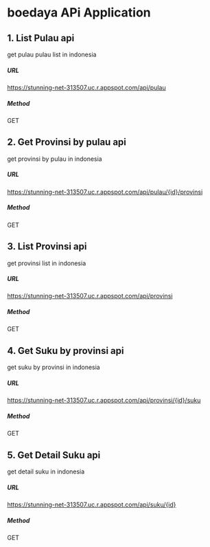 # boedaya APi Application


## 1. List Pulau api
get pulau pulau list in indonesia
##### URL
https://stunning-net-313507.uc.r.appspot.com/api/pulau


##### Method
GET



## 2. Get Provinsi by pulau api
get provinsi by pulau in indonesia


##### URL
https://stunning-net-313507.uc.r.appspot.com/api/pulau/{id}/provinsi


##### Method
GET



## 3. List Provinsi api
get provinsi list in indonesia
##### URL

https://stunning-net-313507.uc.r.appspot.com/api/provinsi


##### Method
GET



## 4. Get Suku by provinsi api
get suku by provinsi in indonesia


##### URL
https://stunning-net-313507.uc.r.appspot.com/api/provinsi/{id}/suku

##### Method
GET

## 5. Get Detail Suku api
get detail suku in indonesia


##### URL
https://stunning-net-313507.uc.r.appspot.com/api/suku/{id}


##### Method
GET

